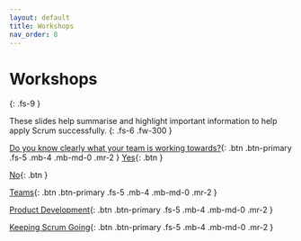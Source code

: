 ```yaml
---
layout: default
title: Workshops
nav_order: 8
---
```


# Workshops
{: .fs-9 }

These slides help summarise and highlight important information to help apply Scrum successfully.
{: .fs-6 .fw-300 }


[Do you know clearly what your team is working towards?](https://iamjackreed.github.io/deck/examples/starting){: .btn .btn-primary .fs-5 .mb-4 .mb-md-0 .mr-2 }
<span class="fs-3">
[Yes](http://example.com/){: .btn }
<span class="fs-3">

[No](http://example.com/){: .btn }
</span>

[Teams](https://iamjackreed.github.io/deck){: .btn .btn-primary .fs-5 .mb-4 .mb-md-0 .mr-2 }

[Product Development](https://iamjackreed.github.io/deck){: .btn .btn-primary .fs-5 .mb-4 .mb-md-0 .mr-2 }

[Keeping Scrum Going](https://iamjackreed.github.io/deck){: .btn .btn-primary .fs-5 .mb-4 .mb-md-0 .mr-2 }
